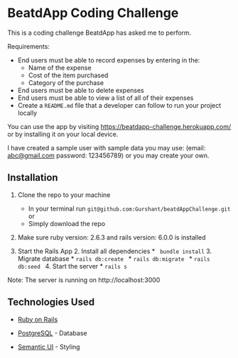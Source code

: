 # BeatdApp Coding Challenge

This is a coding challenge BeatdApp has asked me to perform. 

Requirements:
 - End users must be able to record expenses by entering in the:
    - Name of the expense
    - Cost of the item purchased
    - Category of the purchase
 - End users must be able to delete expenses
 - End users must be able to view a list of all of their expenses
 - Create a `README.md` file that a developer can follow to run your project locally
 
 You can use the app by visiting https://beatdapp-challenge.herokuapp.com/ or by installing it on your local device.
 
 I have created a sample user with sample data you may use: (email: abc@gmail.com password: 123456789) or you may create your own. 

## Installation
1. Clone the repo to your machine 
    * In your terminal run  ```git@github.com:Gurshant/beatdAppChallenge.git``` or
    * Simply download the repo
2. Make sure ruby version: 2.6.3 and rails version: 6.0.0 is installed

3. Start the Rails App
    2. Install all dependencies
        * ``` bundle install```
    3. Migrate database
        * ```rails db:create ```
        * ```rails db:migrate ```
        * ```rails db:seed ```
    4. Start the server
         * ```rails s```
        
Note: The server is running on http://localhost:3000

## Technologies Used

* [Ruby on Rails](https://rubyonrails.org)

* [PostgreSQL](https://www.postgresql.org) - Database

* [Semantic UI](https://semantic-ui.com) - Styling  

